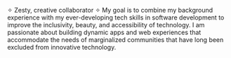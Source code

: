 ✧ Zesty, creative collaborator ✧
My goal is to combine my background experience with my ever-developing tech skills in software development to improve the inclusivity, beauty, and accessibility of technology. 
I am passionate about building dynamic apps and web experiences that accommodate the needs of marginalized communities that have long been excluded from innovative technology.

<!--
**eliamue/eliamue** is a ✨ _special_ ✨ repository because its `README.md` (this file) appears on your GitHub profile.

Here are some ideas to get you started:

- 🔭 I’m currently working on ...
- 🌱 I’m currently learning ...
- 👯 I’m looking to collaborate on ...
- 🤔 I’m looking for help with ...
- 💬 Ask me about ...
- 📫 How to reach me: ...
- 😄 Pronouns: ...
- ⚡ Fun fact: ...
-->
